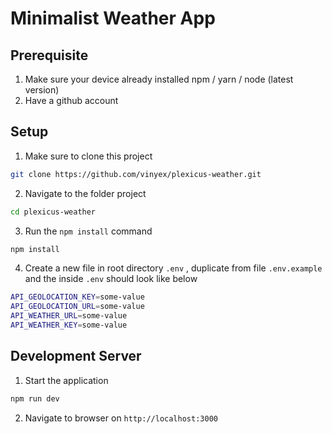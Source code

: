 # Minimalist Weather App

## Prerequisite

1. Make sure your device already installed npm / yarn / node (latest version)
2. Have a github account

## Setup

1. Make sure to clone this project

```bash
git clone https://github.com/vinyex/plexicus-weather.git
```

2. Navigate to the folder project

```bash
cd plexicus-weather
```

3. Run the `npm install` command

```bash
npm install
```

4. Create a new file in root directory `.env` , duplicate from file `.env.example` and the inside `.env` should look like below

```bash
API_GEOLOCATION_KEY=some-value
API_GEOLOCATION_URL=some-value
API_WEATHER_URL=some-value
API_WEATHER_KEY=some-value
```

## Development Server

1. Start the application

```bash
npm run dev
```

2. Navigate to browser on `http://localhost:3000`
